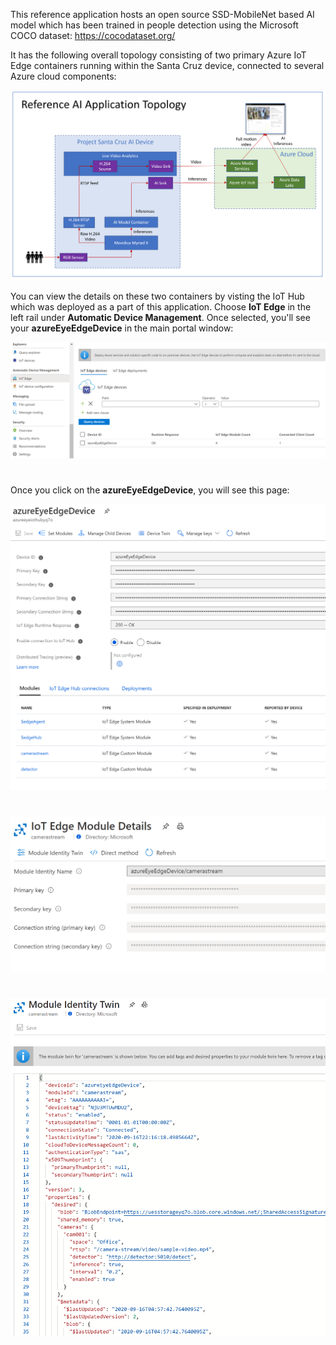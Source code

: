 This reference application hosts an open source SSD-MobileNet based AI model which has been trained in people detection using the Microsoft COCO dataset: https://cocodataset.org/

It has the following overall topology consisting of two primary Azure IoT Edge containers running within the Santa Cruz device, connected to several Azure cloud components:

![](/images/AI-App-Topology.PNG)

You can view the details on these two containers by visting the IoT Hub which was deployed as a part of this application.  Choose **IoT Edge** in the left rail under **Automatic Device Management**.  Once selected, you'll see your **azureEyeEdgeDevice** in the main portal window:

![](/images/IoT-Hub-Edge.png)
#
Once you click on the **azureEyeEdgeDevice**,  you will see this page:

![](/images/IoT-Hub-Containers.png)
#

![](/images/IoT-Hub-Identity-Twin.png)
#

![](/images/IoT-Hub-Identity-Twin-Details.png)
#
